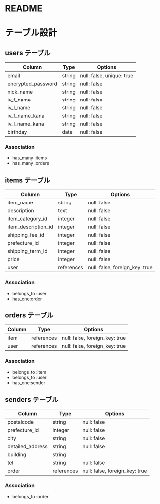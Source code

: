 # README


# テーブル設計

## users テーブル

| Column             | Type   | Options                    |
| ------------------ | ------ | -------------------------- |
| email              | string | null: false,  unique: true |
| encrypted_password | string | null: false                |
| nick_name          | string | null: false                |
| iv_f_name          | string | null: false                |
| iv_l_name          | string | null: false                |
| iv_f_name_kana     | string | null: false                |
| iv_l_name_kana     | string | null: false                |
| birthday           | date   | null: false                |

### Association

- has_many :items
- has_many :orders






## items テーブル

| Column                | Type       | Options                        |
| --------------------  | ---------- | ------------------------------ |
| item_name             | string     | null: false                    |
| description           | text       | null: false                    |
| item_category_id      | integer    | null: false                    |
| item_description_id   | integer    | null: false                    |
| shipping_fee_id       | integer    | null: false                    |
| prefecture_id         | integer    | null: false                    |
| shipping_term_id      | integer    | null: false                    |
| price                 | integer    | null: false                    |
| user                  | references | null: false, foreign_key: true |





### Association

- belongs_to :user
- has_one:order






## orders テーブル

| Column    | Type       | Options                        |
| --------- | ---------- | ------------------------------ |
| item      | references | null: false, foreign_key: true |
| user      | references | null: false, foreign_key: true |
### Association

- belongs_to :item
- belongs_to :user
- has_one:sender

## senders テーブル

| Column             | Type       | Options                        |
| ------------------ | ---------- | ------------------------------ |
| postalcode         | string     | null: false                    |
| prefecture_id      | integer    | null: false                    |
| city               | string     | null: false                    |
| detailed_address   | string     | null: false                    |
| building           | string     |                                |
| tel                | string     | null: false                    |
| order              | references | null: false, foreign_key: true |


### Association

- belongs_to :order
